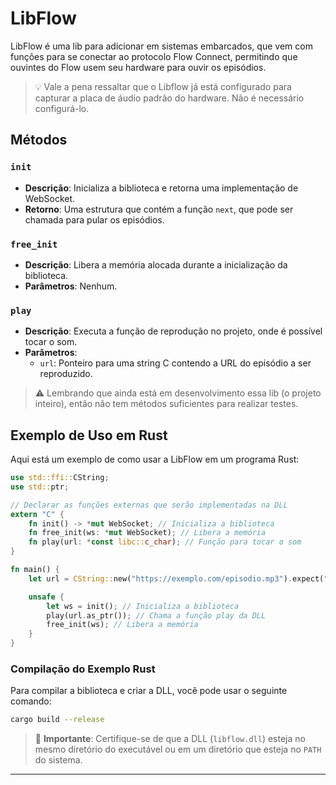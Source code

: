 # LibFlow

LibFlow é uma lib para adicionar em sistemas embarcados, que vem com funções para se conectar ao protocolo Flow Connect, permitindo que ouvintes do Flow usem seu hardware para ouvir os episódios.

> 💡 Vale a pena ressaltar que o Libflow já está configurado para capturar a placa de áudio padrão do hardware. Não é necessário configurá-lo.

## Métodos

### `init`

- **Descrição**: Inicializa a biblioteca e retorna uma implementação de WebSocket.
- **Retorno**: Uma estrutura que contém a função `next`, que pode ser chamada para pular os episódios.

### `free_init`

- **Descrição**: Libera a memória alocada durante a inicialização da biblioteca.
- **Parâmetros**: Nenhum.

### `play`

- **Descrição**: Executa a função de reprodução no projeto, onde é possível tocar o som.
- **Parâmetros**:
  - `url`: Ponteiro para uma string C contendo a URL do episódio a ser reproduzido.

> ⚠️ Lembrando que ainda está em desenvolvimento essa lib (o projeto inteiro), então não tem métodos suficientes para realizar testes.

## Exemplo de Uso em Rust

Aqui está um exemplo de como usar a LibFlow em um programa Rust:

```rust
use std::ffi::CString;
use std::ptr;

// Declarar as funções externas que serão implementadas na DLL
extern "C" {
    fn init() -> *mut WebSocket; // Inicializa a biblioteca
    fn free_init(ws: *mut WebSocket); // Libera a memória
    fn play(url: *const libc::c_char); // Função para tocar o som
}

fn main() {
    let url = CString::new("https://exemplo.com/episodio.mp3").expect("CString::new failed");

    unsafe {
        let ws = init(); // Inicializa a biblioteca
        play(url.as_ptr()); // Chama a função play da DLL
        free_init(ws); // Libera a memória
    }
}
```

### Compilação do Exemplo Rust

Para compilar a biblioteca e criar a DLL, você pode usar o seguinte comando:

```bash
cargo build --release
```

> 🔗 **Importante**: Certifique-se de que a DLL (`libflow.dll`) esteja no mesmo diretório do executável ou em um diretório que esteja no `PATH` do sistema.

---
